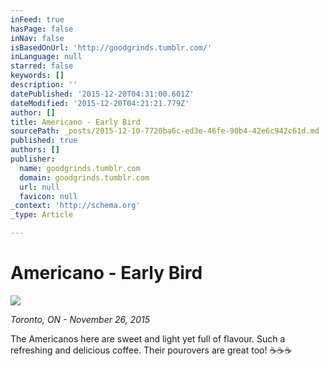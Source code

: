 ```yaml
---
inFeed: true
hasPage: false
inNav: false
isBasedOnUrl: 'http://goodgrinds.tumblr.com/'
inLanguage: null
starred: false
keywords: []
description: ''
datePublished: '2015-12-20T04:31:00.601Z'
dateModified: '2015-12-20T04:21:21.779Z'
author: []
title: Americano - Early Bird
sourcePath: _posts/2015-12-10-7720ba6c-ed3e-46fe-90b4-42e6c942c61d.md
published: true
authors: []
publisher:
  name: goodgrinds.tumblr.com
  domain: goodgrinds.tumblr.com
  url: null
  favicon: null
_context: 'http://schema.org'
_type: Article

---
```

# Americano - Early Bird
![](http://40.media.tumblr.com/d0b68cdd93a40034a147abc377f8af95/tumblr_nyh9ipc2TO1szenbzo1_1280.jpg)

_Toronto, ON - November 26, 2015_

The Americanos here are sweet and light yet full of flavour. Such a refreshing and delicious coffee. Their pourovers are great too! ☕️☕️☕️